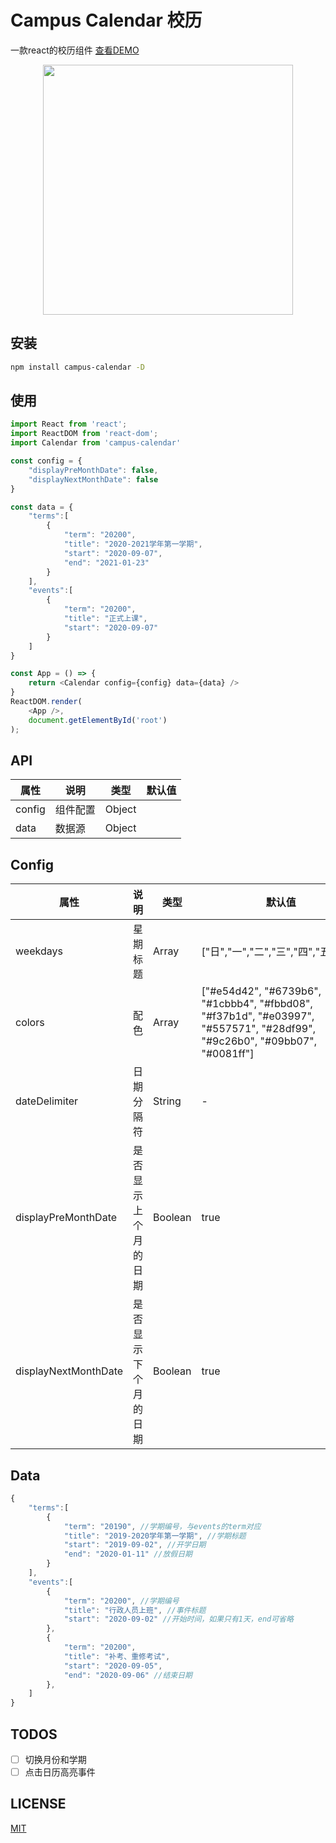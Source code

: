 # Campus Calendar 校历

一款react的校历组件 [查看DEMO](https://danbaixi.github.io/campus-calendar/)   

<center>
<img src="https://yunxiaozhi-1251388077.cos.ap-guangzhou.myqcloud.com/other/preview.png" width="400">
</center>

## 安装
```bash
npm install campus-calendar -D
```

## 使用
```javascript
import React from 'react';
import ReactDOM from 'react-dom';
import Calendar from 'campus-calendar'

const config = {
    "displayPreMonthDate": false,
    "displayNextMonthDate": false
}

const data = {
    "terms":[
        {
            "term": "20200",
            "title": "2020-2021学年第一学期",
            "start": "2020-09-07",
            "end": "2021-01-23"
        }
    ],
    "events":[
        {
            "term": "20200",
            "title": "正式上课",
            "start": "2020-09-07"
        }
    ]
}

const App = () => {
    return <Calendar config={config} data={data} />
}
ReactDOM.render(
    <App />,
    document.getElementById('root')
);
```
## API
| 属性 | 说明   | 类型 | 默认值 |
| ------ | -------- | ------ | ------ |
| config | 组件配置 | Object |        |
| data   | 数据源 | Object |        |

## Config
| 属性                   | 说明         | 类型      | 默认值                                                                                                                                    |
|----------------------|------------|---------|----------------------------------------------------------------------------------------------------------------------------------------|
| weekdays             | 星期标题       | Array   | \["日","一","二","三","四","五","六"\]                                                                                                        |
| colors               | 配色         | Array   | \["\#e54d42", "\#6739b6", "\#1cbbb4", "\#fbbd08", "\#f37b1d", "\#e03997", "\#557571", "\#28df99", "\#9c26b0", "\#09bb07", "\#0081ff"\] |
| dateDelimiter        | 日期分隔符      | String  | \-                                                                                                                                     |
| displayPreMonthDate  | 是否显示上个月的日期 | Boolean | true                                                                                                                                   |
| displayNextMonthDate | 是否显示下个月的日期 | Boolean | true                                                                                                                                   |

## Data
```js
{
    "terms":[
        {
            "term": "20190", //学期编号，与events的term对应
            "title": "2019-2020学年第一学期", //学期标题
            "start": "2019-09-02", //开学日期
            "end": "2020-01-11" //放假日期
        }
    ],
    "events":[
        {
            "term": "20200", //学期编号
            "title": "行政人员上班", //事件标题
            "start": "2020-09-02" //开始时间，如果只有1天，end可省略
        },
        {
            "term": "20200",
            "title": "补考、重修考试",
            "start": "2020-09-05",
            "end": "2020-09-06" //结束日期
        },
    ]
}
```

## TODOS
- [ ] 切换月份和学期
- [ ] 点击日历高亮事件

## LICENSE
[MIT](https://github.com/danbaixi/campus-calendar/blob/master/LICENSE)